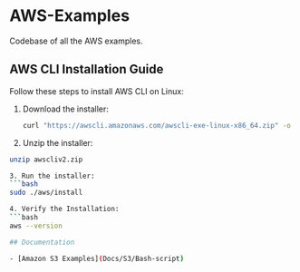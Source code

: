 # AWS-Examples
Codebase of all the AWS examples.

## AWS CLI Installation Guide

Follow these steps to install AWS CLI on Linux:

1. Download the installer:
   ```bash
   curl "https://awscli.amazonaws.com/awscli-exe-linux-x86_64.zip" -o "awscliv2.zip"

2. Unzip the installer:
```bash
unzip awscliv2.zip

3. Run the installer:
```bash
sudo ./aws/install

4. Verify the Installation:
```bash
aws --version 

## Documentation

- [Amazon S3 Examples](Docs/S3/Bash-script)





